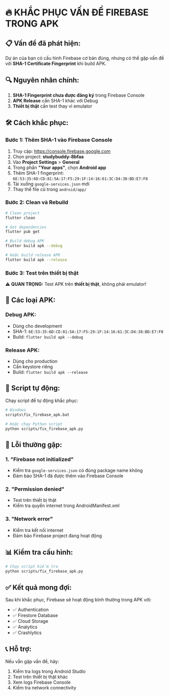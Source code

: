 # 🔥 KHẮC PHỤC VẤN ĐỀ FIREBASE TRONG APK

## 📋 **Vấn đề đã phát hiện:**

Dự án của bạn có cấu hình Firebase cơ bản đúng, nhưng có thể gặp vấn đề với **SHA-1 Certificate Fingerprint** khi build APK.

## 🔍 **Nguyên nhân chính:**

1. **SHA-1 Fingerprint chưa được đăng ký** trong Firebase Console
2. **APK Release** cần SHA-1 khác với Debug
3. **Thiết bị thật** cần test thay vì emulator

## 🛠️ **Cách khắc phục:**

### **Bước 1: Thêm SHA-1 vào Firebase Console**

1. Truy cập: https://console.firebase.google.com
2. Chọn project: **studybuddy-8bfaa**
3. Vào **Project Settings** > **General**
4. Trong phần **"Your apps"**, chọn **Android app**
5. Thêm SHA-1 fingerprint: `6E:53:35:6D:CD:81:5A:17:F5:29:1F:14:16:61:3C:D4:38:BD:E7:F8`
6. Tải xuống `google-services.json` mới
7. Thay thế file cũ trong `android/app/`

### **Bước 2: Clean và Rebuild**

```bash
# Clean project
flutter clean

# Get dependencies
flutter pub get

# Build debug APK
flutter build apk --debug

# Hoặc build release APK
flutter build apk --release
```

### **Bước 3: Test trên thiết bị thật**

⚠️ **QUAN TRỌNG:** Test APK trên **thiết bị thật**, không phải emulator!

## 📱 **Các loại APK:**

### **Debug APK:**
- Dùng cho development
- SHA-1: `6E:53:35:6D:CD:81:5A:17:F5:29:1F:14:16:61:3C:D4:38:BD:E7:F8`
- Build: `flutter build apk --debug`

### **Release APK:**
- Dùng cho production
- Cần keystore riêng
- Build: `flutter build apk --release`

## 🔧 **Script tự động:**

Chạy script để tự động khắc phục:

```bash
# Windows
scripts\fix_firebase_apk.bat

# Hoặc chạy Python script
python scripts/fix_firebase_apk.py
```

## 🚨 **Lỗi thường gặp:**

### **1. "Firebase not initialized"**
- Kiểm tra `google-services.json` có đúng package name không
- Đảm bảo SHA-1 đã được thêm vào Firebase Console

### **2. "Permission denied"**
- Test trên thiết bị thật
- Kiểm tra quyền internet trong AndroidManifest.xml

### **3. "Network error"**
- Kiểm tra kết nối internet
- Đảm bảo Firebase project đang hoạt động

## 📊 **Kiểm tra cấu hình:**

```bash
# Chạy script kiểm tra
python scripts/fix_firebase_apk.py
```

## ✅ **Kết quả mong đợi:**

Sau khi khắc phục, Firebase sẽ hoạt động bình thường trong APK với:
- ✅ Authentication
- ✅ Firestore Database
- ✅ Cloud Storage
- ✅ Analytics
- ✅ Crashlytics

## 📞 **Hỗ trợ:**

Nếu vẫn gặp vấn đề, hãy:
1. Kiểm tra logs trong Android Studio
2. Test trên thiết bị thật khác
3. Xem logs Firebase Console
4. Kiểm tra network connectivity 